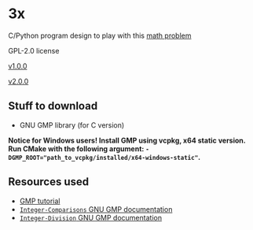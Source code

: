 # 3x

C/Python program design to play with this [math problem](https://www.youtube.com/watch?v=094y1Z2wpJg)

GPL-2.0 license

[v1.0.0](https://github.com/Andrej123456789/3x/releases/tag/v1.0.0)

[v2.0.0](https://github.com/Andrej123456789/3x/releases/tag/v2.0.0)

## Stuff to download
- GNU GMP library (for C version)

**Notice for Windows users! Install GMP using vcpkg, x64 static version. Run CMake with the following argument: `-DGMP_ROOT="path_to_vcpkg/installed/x64-windows-static"`.**

## Resources used
- [GMP tutorial](https://home.cs.colorado.edu/~srirams/courses/csci2824-spr14/gmpTutorial.html)
- [`Integer-Comparisons` GNU GMP documentation](https://gmplib.org/manual/Integer-Comparisons)
- [`Integer-Division` GNU GMP documentation](https://gmplib.org/manual/Integer-Division)
